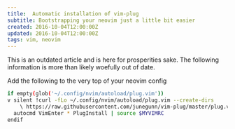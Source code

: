 ```yaml
---
title:  Automatic installation of vim-plug
subtitle: Bootstrapping your neovim just a little bit easier
created: 2016-10-04T12:00:00Z
updated: 2016-10-04T12:00:00Z
tags: vim, neovim
---
```


<aside>
This is an outdated article and is here for prosperities sake.
The following information is more than likely woefully out of date.
</aside>

Add the following to the very top of your neovim config

``` bash
if empty(glob('~/.config/nvim/autoload/plug.vim'))
v silent !curl -fLo ~/.config/nvim/autoload/plug.vim --create-dirs
    \ https://raw.githubusercontent.com/junegunn/vim-plug/master/plug.vim
  autocmd VimEnter * PlugInstall | source $MYVIMRC
endif
```
